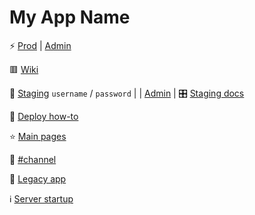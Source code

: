 # My App Name

⚡ [Prod](https://my-app.com) | [Admin](https://my-app.com/secret-admin-slug)

🟥 [Wiki](/wiki/browse/)

🧪 [Staging](https://username:password@next.my-app.com) `username` / `password` | | [Admin](username:password@https://next.my-app.com/secret-admin-slug) | 🎛️ [Staging docs]()

🤖 [Deploy how-to](/wiki/Deploy)

⭐ [Main pages](/wiki/⭐%20Pages)

💬 [#channel]()

👵 [Legacy app]()

ℹ️ [Server startup](private_generics/src/master/operations/webstackup/)

